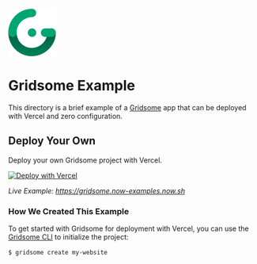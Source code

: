 ![Gridsome Logo](https://github.com/vercel/vercel/blob/master/packages/frameworks/logos/gridsome.svg)

# Gridsome Example

This directory is a brief example of a [Gridsome](https://gridsome.org/) app that can be deployed with Vercel and zero configuration.

## Deploy Your Own

Deploy your own Gridsome project with Vercel.

[![Deploy with Vercel](https://vercel.com/button)](https://vercel.com/new/clone?repository-url=https://github.com/vercel/vercel/tree/main/examples/gridsome&template=gridsome)

_Live Example: https://gridsome.now-examples.now.sh_

### How We Created This Example

To get started with Gridsome for deployment with Vercel, you can use the [Gridsome CLI](https://gridsome.org/docs/gridsome-cli/) to initialize the project:

```shell
$ gridsome create my-website
```

